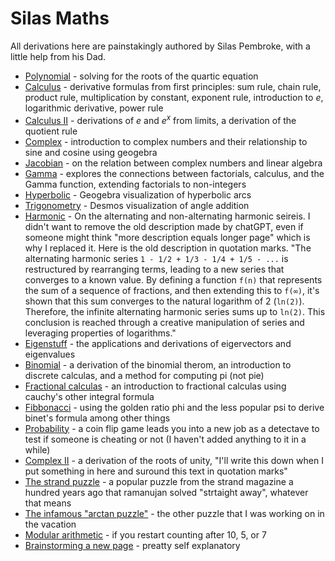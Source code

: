 # Silas Maths

All derivations here are painstakingly authored by Silas Pembroke, with a little help from his Dad.

* [Polynomial](polynomial.md) - solving for the roots of the quartic equation
* [Calculus](derivatives.md) - derivative formulas from first principles:
sum rule, chain rule, product rule, multiplication by constant, exponent rule, introduction to $e$, logarithmic derivative, power rule
* [Calculus II](calculus_2.md) - derivations of $e$ and $e^x$ from limits, a derivation of the quotient rule
* [Complex](complex.md) - introduction to complex numbers and their relationship to sine and cosine using geogebra
* [Jacobian](jacobian.md) - on the relation between complex numbers and linear algebra
* [Gamma](gamma.md) - explores the connections between factorials, calculus, and the Gamma function, extending factorials to non-integers
* [Hyperbolic](hyperbolic.md) - Geogebra visualization of hyperbolic arcs
* [Trigonometry](trigonometry.md) - Desmos visualization of angle addition
* [Harmonic](harmonic.md) - On the alternating and non-alternating harmonic seireis. I didn't want to remove the old description made by chatGPT, even if someone might think "more description equals longer page" which is why I replaced it. Here is the old description in quotation marks. "The alternating harmonic series `1 - 1/2 + 1/3 - 1/4 + 1/5 - ...` is restructured by rearranging terms, leading to a new series that converges to a known value. By defining a function `f(n)` that represents the sum of a sequence of fractions, and then extending this to `f(∞)`, it's shown that this sum converges to the natural logarithm of 2 (`ln(2)`). Therefore, the infinite alternating harmonic series sums up to `ln(2)`. This conclusion is reached through a creative manipulation of series and leveraging properties of logarithms."
* [Eigenstuff](eigen.md) - the applications and derivations of eigervectors and eigenvalues
* [Binomial](binomial.md) - a derivation of the binomial therom, an introduction to discrete calculas, and a method for computing pi (not pie)
* [Fractional calculas](fractional_calculas.md) - an introduction to fractional calculas using cauchy's other integral formula
* [Fibbonacci](fibbonacci.md) - using the golden ratio phi and the less popular psi to derive binet's formula among other things
* [Probability](probability.md) - a coin flip game leads you into a new job as a detectave to test if someone is cheating or not (I haven't added anything to it in a while)
* [Complex II](complex_2.md) - a derivation of the roots of unity, "I'll write this down when I put something in here and suround this text in quotation marks"
* [The strand puzzle](the_strand_puzzle.md) - a popular puzzle from the strand magazine a hundred years ago that ramanujan solved "strtaight away", whatever that means
* [The infamous "arctan puzzle"](arctan.md) - the other puzzle that I was working on in the vacation
* [Modular arithmetic](mod.md) - if you restart counting after $10$, $5$, or $7$
* [Brainstorming a new page](aa.md) - preatty self explanatory
